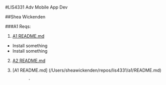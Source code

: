 #LIS4331 Adv Mobile App Dev

##Shea Wickenden

###A1 Reqs:


1. [A1 README.md](a1/README.md "My A1 README.md file")
- Install something
- Install something

2. [A2 README.md](a2/README.md "My A2 README.md file")







1.   [A1 README.md]   (/Users/sheawickenden/repos/lis4331/a1/README.md)

                -
